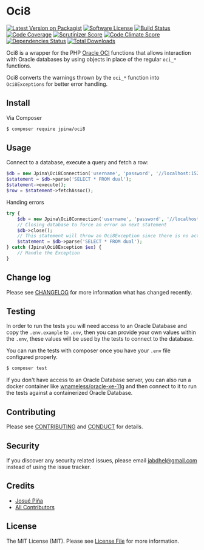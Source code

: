 # Oci8

[![Latest Version on Packagist][ico-version]][link-packagist]
[![Software License][ico-license]](LICENSE.md)
[![Build Status][ico-travis]][link-travis]
[![Code Coverage][ico-coverage]][link-coverage]
[![Scrutinizer Score][ico-scrutinizer]][link-scrutinizer]
[![Code Climate Score][ico-codeclimate]][link-codeclimate]
[![Dependencies Status](https://gemnasium.com/jpina/oci8.svg)][ico-dependencies]
[![Total Downloads][ico-downloads]][link-downloads]

Oci8 is a wrapper for the PHP [Oracle OCI](http://php.net/manual/en/book.oci8.php) functions that allows interaction
with Oracle databases by using objects in place of the regular `oci_*` functions.

Oci8 converts the warnings thrown by the `oci_*` function into `Oci8Exceptions` for better error handling.

## Install

Via Composer

``` bash
$ composer require jpina/oci8
```

## Usage

Connect to a database, execute a query and fetch a row:

``` php
$db = new Jpina\Oci8Connection('username', 'password', '//localhost:1521/XE');
$statement = $db->parse('SELECT * FROM dual');
$statement->execute();
$row = $statement->fetchAssoc();
```

Handing errors

```php
try {
    $db = new Jpina\Oci8Connection('username', 'password', '//localhost:1521/XE');
    // Closing database to force an error on next statement
    $db->close();
    // This statement will throw an Oci8Exception since there is no active connection
    $statement = $db->parse('SELECT * FROM dual');
} catch (Jpina\Oci8Exception $ex) {
    // Handle the Exception
}
```

## Change log

Please see [CHANGELOG](CHANGELOG.md) for more information what has changed recently.

## Testing

In order to run the tests you will need access to an Oracle Database and copy the `.env.example` to `.env`, then you
can provide your own values within the `.env`, these values will be used by the tests to connect to the database.

You can run the tests with composer once you have your `.env` file configured properly.

``` bash
$ composer test
```

If you don't have access to an Oracle Database server, you can also run a docker container like
[wnameless/oracle-xe-11g](https://hub.docker.com/r/wnameless/oracle-xe-11g) and then connect to it to run the tests
against a containerized Oracle Database.

## Contributing

Please see [CONTRIBUTING](CONTRIBUTING.md) and [CONDUCT](CONDUCT.md) for details.

## Security

If you discover any security related issues, please email [jabdhel@gmail.com](mailto:jabdhel@gmail.com) instead of
using the issue tracker.

## Credits

- [Josué Piña][link-author]
- [All Contributors][link-contributors]

## License

The MIT License (MIT). Please see [License File](LICENSE.md) for more information.

[ico-version]: https://img.shields.io/packagist/v/jpina/oci8.svg?style=flat-square
[ico-license]: https://img.shields.io/:license-mit-blue.svg
[ico-travis]: https://travis-ci.org/jpina/oci8.svg?branch=master
[ico-coverage]: https://scrutinizer-ci.com/g/jpina/oci8/badges/coverage.png?b=master
[ico-scrutinizer]: https://scrutinizer-ci.com/g/jpina/oci8/badges/quality-score.png?b=master
[ico-codeclimate]: https://codeclimate.com/github/jpina/oci8/badges/gpa.svg
[ico-dependencies]: https://gemnasium.com/jpina/oci8
[ico-downloads]: https://img.shields.io/packagist/dt/jpina/oci8.svg?style=flat-square

[link-packagist]: https://packagist.org/packages/jpina/oci8
[link-travis]: https://travis-ci.org/jpina/oci8
[link-coverage]: https://scrutinizer-ci.com/g/jpina/oci8/?branch=master
[link-scrutinizer]: https://scrutinizer-ci.com/g/jpina/oci8/?branch=master
[link-codeclimate]: https://codeclimate.com/github/jpina/oci8
[link-downloads]: https://packagist.org/packages/jpina/oci8
[link-author]: https://github.com/jpina
[link-contributors]: https://github.com/jpina/oci8/graphs/contributors
